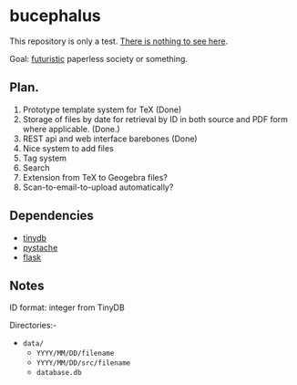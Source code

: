 # bucephalus

This repository is only a test. [There is nothing to see here](https://www.youtube.com/watch?v=V2MIvUx9uiQ).

Goal: [futuristic](https://abstrusegoose.com/440) paperless society or something.

## Plan.
1. Prototype template system for TeX (Done)
2. Storage of files by date for retrieval by ID in both source and PDF form where applicable. (Done.)
3. REST api and web interface barebones (Done)
4. Nice system to add files
4. Tag system
5. Search
5. Extension from TeX to Geogebra files?
6. Scan-to-email-to-upload automatically?

## Dependencies
* [tinydb](https://pypi.org/project/tinydb/)
* [pystache](https://github.com/defunkt/pystache)
* [flask](http://flask.pocoo.org/)

## Notes
ID format: integer from TinyDB

Directories:-
* `data/`
  * `YYYY/MM/DD/filename`
  * `YYYY/MM/DD/src/filename`
  * `database.db`
